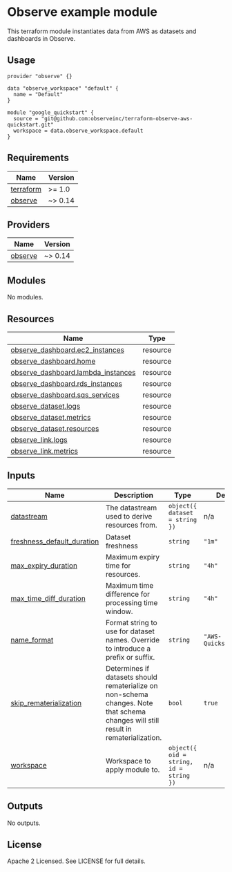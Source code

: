 # Observe example module

This terraform module instantiates data from AWS as
datasets and dashboards in Observe. 

## Usage

```hcl
provider "observe" {}

data "observe_workspace" "default" {
  name = "Default"
}

module "google_quickstart" {
  source = "git@github.com:observeinc/terraform-observe-aws-quickstart.git"
  workspace = data.observe_workspace.default
}
```


<!-- BEGINNING OF PRE-COMMIT-TERRAFORM DOCS HOOK -->
## Requirements

| Name | Version |
|------|---------|
| <a name="requirement_terraform"></a> [terraform](#requirement\_terraform) | >= 1.0 |
| <a name="requirement_observe"></a> [observe](#requirement\_observe) | ~> 0.14 |

## Providers

| Name | Version |
|------|---------|
| <a name="provider_observe"></a> [observe](#provider\_observe) | ~> 0.14 |

## Modules

No modules.

## Resources

| Name | Type |
|------|------|
| [observe_dashboard.ec2_instances](https://registry.terraform.io/providers/observeinc/observe/latest/docs/resources/dashboard) | resource |
| [observe_dashboard.home](https://registry.terraform.io/providers/observeinc/observe/latest/docs/resources/dashboard) | resource |
| [observe_dashboard.lambda_instances](https://registry.terraform.io/providers/observeinc/observe/latest/docs/resources/dashboard) | resource |
| [observe_dashboard.rds_instances](https://registry.terraform.io/providers/observeinc/observe/latest/docs/resources/dashboard) | resource |
| [observe_dashboard.sqs_services](https://registry.terraform.io/providers/observeinc/observe/latest/docs/resources/dashboard) | resource |
| [observe_dataset.logs](https://registry.terraform.io/providers/observeinc/observe/latest/docs/resources/dataset) | resource |
| [observe_dataset.metrics](https://registry.terraform.io/providers/observeinc/observe/latest/docs/resources/dataset) | resource |
| [observe_dataset.resources](https://registry.terraform.io/providers/observeinc/observe/latest/docs/resources/dataset) | resource |
| [observe_link.logs](https://registry.terraform.io/providers/observeinc/observe/latest/docs/resources/link) | resource |
| [observe_link.metrics](https://registry.terraform.io/providers/observeinc/observe/latest/docs/resources/link) | resource |

## Inputs

| Name | Description | Type | Default | Required |
|------|-------------|------|---------|:--------:|
| <a name="input_datastream"></a> [datastream](#input\_datastream) | The datastream used to derive resources from. | `object({ dataset = string })` | n/a | yes |
| <a name="input_freshness_default_duration"></a> [freshness\_default\_duration](#input\_freshness\_default\_duration) | Dataset freshness | `string` | `"1m"` | no |
| <a name="input_max_expiry_duration"></a> [max\_expiry\_duration](#input\_max\_expiry\_duration) | Maximum expiry time for resources. | `string` | `"4h"` | no |
| <a name="input_max_time_diff_duration"></a> [max\_time\_diff\_duration](#input\_max\_time\_diff\_duration) | Maximum time difference for processing time window. | `string` | `"4h"` | no |
| <a name="input_name_format"></a> [name\_format](#input\_name\_format) | Format string to use for dataset names. Override to introduce a prefix or suffix. | `string` | `"AWS-Quickstart/%s"` | no |
| <a name="input_skip_rematerialization"></a> [skip\_rematerialization](#input\_skip\_rematerialization) | Determines if datasets should rematerialize on non-schema changes. Note that schema changes will still result in rematerialization. | `bool` | `true` | no |
| <a name="input_workspace"></a> [workspace](#input\_workspace) | Workspace to apply module to. | `object({ oid = string, id = string })` | n/a | yes |

## Outputs

No outputs.
<!-- END OF PRE-COMMIT-TERRAFORM DOCS HOOK -->

## License

Apache 2 Licensed. See LICENSE for full details.
